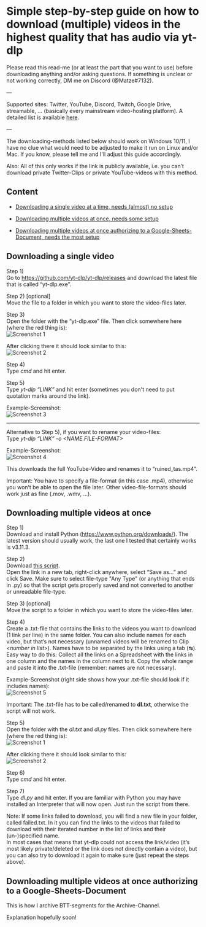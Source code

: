 # Simple step-by-step guide on how to download (multiple) videos in the highest quality that has audio via yt-dlp

Please read this read-me (or at least the part that you want to use) before downloading anything and/or asking questions.
If something is unclear or not working correctly, DM me on Discord (@Matze#7132).

—

Supported sites: Twitter, YouTube, Discord, Twitch, Google Drive, streamable, ... (basically every mainstream video-hosting platform). A detailed list is available [here](https://github.com/yt-dlp/yt-dlp/blob/master/supportedsites.md).

—

The downloading-methods listed below should work on Windows 10/11, I have no clue what would need to be adjusted to make it run on Linux and/or Mac. If you know, please tell me and I'll adjust this guide accordingly.

Also: All of this only works if the link is publicly available, i.e. you can’t download private Twitter-Clips or private YouTube-videos with this method.

## Content

- [Downloading a single video at a time, needs (almost) no setup](https://github.com/bttarchive/download-segments#downloading-a-single-video)

- [Downloading multiple videos at once, needs some setup](https://github.com/bttarchive/download-segments#downloading-multiple-videos-at-once)

- [Downloading multiple videos at once authorizing to a Google-Sheets-Document, needs the most setup](https://github.com/bttarchive/download-segments#downloading-multiple-videos-at-once-authorizing-to-a-google-sheets-document)

## Downloading a single video

Step 1)\
Go to https://github.com/yt-dlp/yt-dlp/releases and download the latest file that is called “yt-dlp.exe”.

Step 2) [optional]\
Move the file to a folder in which you want to store the video-files later.

Step 3)\
Open the folder with the “yt-dlp.exe” file. Then click somewhere here (where the red thing is):\
![Screenshot 1](https://i.imgur.com/gGYrlBH.png)

After clicking there it should look similar to this:\
![Screenshot 2](https://i.imgur.com/Qczpa7F.png)

Step 4)\
Type *cmd* and hit enter.

Step 5)\
Type *yt-dlp “LINK”* and hit enter (sometimes you don't need to put quotation marks around the link).

Example-Screenshot:\
![Screenshot 3](https://i.imgur.com/poCle5k.png)

---

Alternative to Step 5), if you want to rename your video-files:\
Type *yt-dlp “LINK” -o <NAME.FILE-FORMAT>*

Example-Screenshot:\
![Screenshot 4](https://i.imgur.com/OjtUaSS.png)

This downloads the full YouTube-Video and renames it to “ruined_tas.mp4”.

Important: You have to specify a file-format (in this case .mp4), otherwise you won’t be able to open the file later. Other video-file-formats should work just as fine (.mov, .wmv, …).

## Downloading multiple videos at once

Step 1)\
Download and install Python (https://www.python.org/downloads/). The latest version should usually work, the last one I tested that certainly works is v3.11.3.

Step 2)\
Download [this script](https://raw.githubusercontent.com/bttarchive/download-segments/main/dl.py).\
Open the link in a new tab, right-click anywhere, select “Save as…” and click Save. Make sure to select file-type "Any Type" (or anything that ends in .py) so that the script gets properly saved and not converted to another or unreadable file-type.

Step 3) [optional]\
Move the script to a folder in which you want to store the video-files later.

Step 4)\
Create a .txt-file that contains the links to the videos you want to download (1 link per line) in the same folder. You can also include names for each video, but that’s not necessary (unnamed videos will be renamed to Clip <*number in list*>). Names have to be separated by the links using a tab (↹).\
Easy way to do this: Collect all the links on a Spreadsheet with the links in one column and the names in the column next to it. Copy the whole range and paste it into the .txt-file (remember: names are not necessary).

Example-Screenshot (right side shows how your .txt-file should look if it includes names):\
![Screenshot 5](https://i.imgur.com/qJvHc1w.png)

Important: The .txt-file has to be called/renamed to **dl.txt**, otherwise the script will not work.

Step 5)\
Open the folder with the *dl.txt* and *dl.py* files. Then click somewhere here (where the red thing is):\
![Screenshot 1](https://i.imgur.com/gGYrlBH.png)

After clicking there it should look similar to this:\
![Screenshot 2](https://i.imgur.com/Qczpa7F.png)

Step 6)\
Type *cmd* and hit enter.

Step 7)\
Type *dl.py* and hit enter. If you are familiar with Python you may have installed an Interpreter that will now open. Just run the script from there.

Note: If some links failed to download, you will find a new file in your folder, called failed.txt. In it you can find the links to the videos that failed to download with their iterated number in the list of links and their (un-)specified name.\
In most cases that means that yt-dlp could not access the link/video (it’s most likely private/deleted or the link does not directly contain a video), but you can also try to download it again to make sure (just repeat the steps above).

## Downloading multiple videos at once authorizing to a Google-Sheets-Document

This is how I archive BTT-segments for the Archive-Channel.

Explanation hopefully soon!
